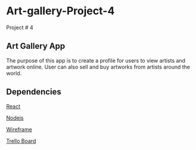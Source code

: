 # Art-gallery-Project-4
Project # 4

## Art Gallery App
The purpose of this app is to create a profile for users to view artists and
artwork online.  User can also sell and buy artworks from artists around the world.

## Dependencies
[React](https://reactjs.org/)

[Nodejs](https://nodejs.org/)

[Wireframe](https://wireframepro.mockflow.com/editor.jsp?editor=on&bgcolor=white&perm=Create&ptitle=GA%20Hangman%20Game%20Project%201&store=yes&category=D8e7b2b8c559eb0757b5261faecc8d495&projectid=M06abf8934be8dc0ddd0d96f81d225b311560361866822&publicid=ccd9532b883946a18e4e06f0563311dc#/page/3dd35018305d4e1a89cdb425b4a6b64f)





[Trello Board](https://trello.com/b/4ngI3hPk/project-4-art-app)
